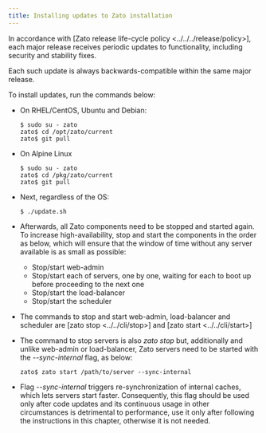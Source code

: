 ```yaml
---
title: Installing updates to Zato installation
---
```


In accordance with [Zato release life-cycle policy \<../../../release/policy\>], each major release receives
periodic updates to functionality, including security and stability fixes.

Each such update is always backwards-compatible within the same major release.

To install updates, run the commands below:

-   On RHEL/CentOS, Ubuntu and Debian:

        $ sudo su - zato
        zato$ cd /opt/zato/current
        zato$ git pull

-   On Alpine Linux

        $ sudo su - zato
        zato$ cd /pkg/zato/current
        zato$ git pull

-   Next, regardless of the OS:

        $ ./update.sh

-   Afterwards, all Zato components need to be stopped and started again. To increase high-availability, stop and start the
    components in the order as below, which will ensure that the window of time without any server available is as small
    as possible:

    -   Stop/start web-admin
    -   Stop/start each of servers, one by one, waiting for each to boot up before proceeding to the next one
    -   Stop/start the load-balancer
    -   Stop/start the scheduler

-   The commands to stop and start web-admin, load-balancer and scheduler are
    [zato stop \<../../cli/stop\>]
    and
    [zato start \<../../cli/start\>]

-   The command to stop servers is also *zato stop* but, additionally and unlike web-admin or load-balancer, Zato servers need
    to be started with the *\--sync-internal* flag, as below:

        zato$ zato start /path/to/server --sync-internal

-   Flag *\--sync-internal* triggers re-synchronization of internal caches, which lets servers start faster. Consequently,
    this flag should be used only after code updates and its continuous usage in other circumstances is detrimental to
    performance, use it only after following the instructions in this chapter, otherwise it is not needed.
